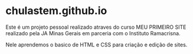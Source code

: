 # chulastem.github.io
Este é um projeto pessoal realizado atraves do curso MEU PRIMEIRO SITE realizado pela JA Minas Gerais em parceria com o Instituto Ramacrisna. 

Nele aprendemos o basico de HTML e CSS para criação e edição de sites.
